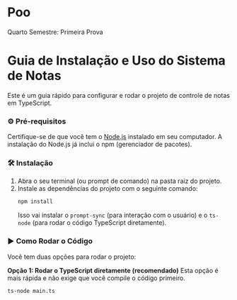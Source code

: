 # Poo
Quarto Semestre: Primeira Prova

# Guia de Instalação e Uso do Sistema de Notas

Este é um guia rápido para configurar e rodar o projeto de controle de notas em TypeScript.

### ⚙️ Pré-requisitos

Certifique-se de que você tem o [Node.js](https://nodejs.org/) instalado em seu computador. A instalação do Node.js já inclui o npm (gerenciador de pacotes).

### 🛠️ Instalação

1.  Abra o seu terminal (ou prompt de comando) na pasta raiz do projeto.
2.  Instale as dependências do projeto com o seguinte comando:
    ```bash
    npm install
    ```
    Isso vai instalar o `prompt-sync` (para interação com o usuário) e o `ts-node` (para rodar o código TypeScript diretamente).

### ▶️ Como Rodar o Código

Você tem duas opções para rodar o projeto:

**Opção 1: Rodar o TypeScript diretamente (recomendado)**
Esta opção é mais rápida e não exige que você compile o código primeiro.

```bash
ts-node main.ts
